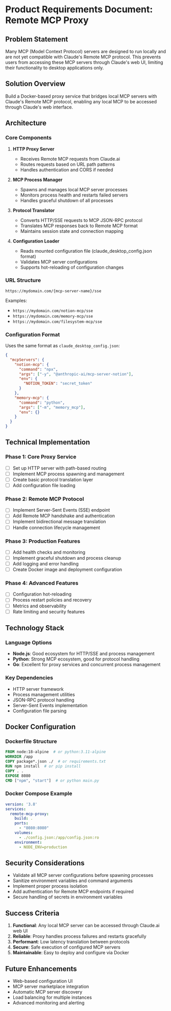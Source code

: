 # Product Requirements Document: Remote MCP Proxy

## Problem Statement

Many MCP (Model Context Protocol) servers are designed to run locally and are not yet compatible with Claude's Remote MCP protocol. This prevents users from accessing these MCP servers through Claude's web UI, limiting their functionality to desktop applications only.

## Solution Overview

Build a Docker-based proxy service that bridges local MCP servers with Claude's Remote MCP protocol, enabling any local MCP to be accessed through Claude's web interface.

## Architecture

### Core Components

1. **HTTP Proxy Server**
   - Receives Remote MCP requests from Claude.ai
   - Routes requests based on URL path patterns
   - Handles authentication and CORS if needed

2. **MCP Process Manager**
   - Spawns and manages local MCP server processes
   - Monitors process health and restarts failed servers
   - Handles graceful shutdown of all processes

3. **Protocol Translator**
   - Converts HTTP/SSE requests to MCP JSON-RPC protocol
   - Translates MCP responses back to Remote MCP format
   - Maintains session state and connection mapping

4. **Configuration Loader**
   - Reads mounted configuration file (claude_desktop_config.json format)
   - Validates MCP server configurations
   - Supports hot-reloading of configuration changes

### URL Structure

```
https://mydomain.com/{mcp-server-name}/sse
```

Examples:
- `https://mydomain.com/notion-mcp/sse`
- `https://mydomain.com/memory-mcp/sse`
- `https://mydomain.com/filesystem-mcp/sse`

### Configuration Format

Uses the same format as `claude_desktop_config.json`:

```json
{
  "mcpServers": {
    "notion-mcp": {
      "command": "npx",
      "args": ["-y", "@anthropic-ai/mcp-server-notion"],
      "env": {
        "NOTION_TOKEN": "secret_token"
      }
    },
    "memory-mcp": {
      "command": "python",
      "args": ["-m", "memory_mcp"],
      "env": {}
    }
  }
}
```

## Technical Implementation

### Phase 1: Core Proxy Service
- [ ] Set up HTTP server with path-based routing
- [ ] Implement MCP process spawning and management
- [ ] Create basic protocol translation layer
- [ ] Add configuration file loading

### Phase 2: Remote MCP Protocol
- [ ] Implement Server-Sent Events (SSE) endpoint
- [ ] Add Remote MCP handshake and authentication
- [ ] Implement bidirectional message translation
- [ ] Handle connection lifecycle management

### Phase 3: Production Features
- [ ] Add health checks and monitoring
- [ ] Implement graceful shutdown and process cleanup
- [ ] Add logging and error handling
- [ ] Create Docker image and deployment configuration

### Phase 4: Advanced Features
- [ ] Configuration hot-reloading
- [ ] Process restart policies and recovery
- [ ] Metrics and observability
- [ ] Rate limiting and security features

## Technology Stack

### Language Options
- **Node.js**: Good ecosystem for HTTP/SSE and process management
- **Python**: Strong MCP ecosystem, good for protocol handling
- **Go**: Excellent for proxy services and concurrent process management

### Key Dependencies
- HTTP server framework
- Process management utilities
- JSON-RPC protocol handling
- Server-Sent Events implementation
- Configuration file parsing

## Docker Configuration

### Dockerfile Structure
```dockerfile
FROM node:18-alpine  # or python:3.11-alpine
WORKDIR /app
COPY package*.json ./  # or requirements.txt
RUN npm install  # or pip install
COPY . .
EXPOSE 8080
CMD ["npm", "start"]  # or python main.py
```

### Docker Compose Example
```yaml
version: '3.8'
services:
  remote-mcp-proxy:
    build: .
    ports:
      - "8080:8080"
    volumes:
      - ./config.json:/app/config.json:ro
    environment:
      - NODE_ENV=production
```

## Security Considerations

- Validate all MCP server configurations before spawning processes
- Sanitize environment variables and command arguments
- Implement proper process isolation
- Add authentication for Remote MCP endpoints if required
- Secure handling of secrets in environment variables

## Success Criteria

1. **Functional**: Any local MCP server can be accessed through Claude.ai web UI
2. **Reliable**: Proxy handles process failures and restarts gracefully
3. **Performant**: Low latency translation between protocols
4. **Secure**: Safe execution of configured MCP servers
5. **Maintainable**: Easy to deploy and configure via Docker

## Future Enhancements

- Web-based configuration UI
- MCP server marketplace integration
- Automatic MCP server discovery
- Load balancing for multiple instances
- Advanced monitoring and alerting